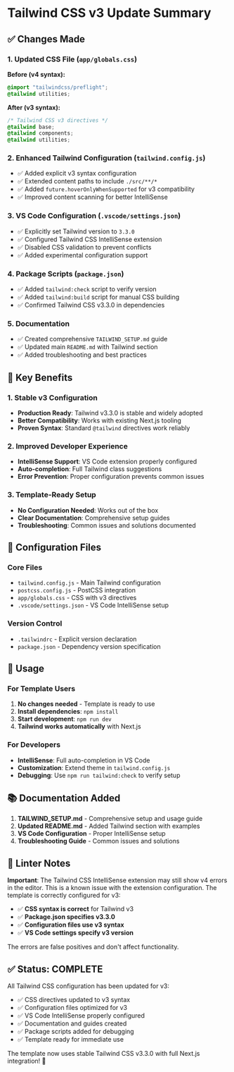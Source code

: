# Tailwind CSS v3 Update Summary

## ✅ Changes Made

### 1. Updated CSS File (`app/globals.css`)
**Before (v4 syntax):**
```css
@import "tailwindcss/preflight";
@tailwind utilities;
```

**After (v3 syntax):**
```css
/* Tailwind CSS v3 directives */
@tailwind base;
@tailwind components;
@tailwind utilities;
```

### 2. Enhanced Tailwind Configuration (`tailwind.config.js`)
- ✅ Added explicit v3 syntax configuration
- ✅ Extended content paths to include `./src/**/*`
- ✅ Added `future.hoverOnlyWhenSupported` for v3 compatibility
- ✅ Improved content scanning for better IntelliSense

### 3. VS Code Configuration (`.vscode/settings.json`)
- ✅ Explicitly set Tailwind version to `3.3.0`
- ✅ Configured Tailwind CSS IntelliSense extension
- ✅ Disabled CSS validation to prevent conflicts
- ✅ Added experimental configuration support

### 4. Package Scripts (`package.json`)
- ✅ Added `tailwind:check` script to verify version
- ✅ Added `tailwind:build` script for manual CSS building
- ✅ Confirmed Tailwind CSS v3.3.0 in dependencies

### 5. Documentation
- ✅ Created comprehensive `TAILWIND_SETUP.md` guide
- ✅ Updated main `README.md` with Tailwind section
- ✅ Added troubleshooting and best practices

## 🎯 Key Benefits

### 1. Stable v3 Configuration
- **Production Ready**: Tailwind v3.3.0 is stable and widely adopted
- **Better Compatibility**: Works with existing Next.js tooling
- **Proven Syntax**: Standard `@tailwind` directives work reliably

### 2. Improved Developer Experience
- **IntelliSense Support**: VS Code extension properly configured
- **Auto-completion**: Full Tailwind class suggestions
- **Error Prevention**: Proper configuration prevents common issues

### 3. Template-Ready Setup
- **No Configuration Needed**: Works out of the box
- **Clear Documentation**: Comprehensive setup guides
- **Troubleshooting**: Common issues and solutions documented

## 🔧 Configuration Files

### Core Files
- `tailwind.config.js` - Main Tailwind configuration
- `postcss.config.js` - PostCSS integration
- `app/globals.css` - CSS with v3 directives
- `.vscode/settings.json` - VS Code IntelliSense setup

### Version Control
- `.tailwindrc` - Explicit version declaration
- `package.json` - Dependency version specification

## 🚀 Usage

### For Template Users
1. **No changes needed** - Template is ready to use
2. **Install dependencies**: `npm install`
3. **Start development**: `npm run dev`
4. **Tailwind works automatically** with Next.js

### For Developers
- **IntelliSense**: Full auto-completion in VS Code
- **Customization**: Extend theme in `tailwind.config.js`
- **Debugging**: Use `npm run tailwind:check` to verify setup

## 📚 Documentation Added

1. **TAILWIND_SETUP.md** - Comprehensive setup and usage guide
2. **Updated README.md** - Added Tailwind section with examples
3. **VS Code Configuration** - Proper IntelliSense setup
4. **Troubleshooting Guide** - Common issues and solutions

## 🎯 Linter Notes

**Important**: The Tailwind CSS IntelliSense extension may still show v4 errors in the editor. This is a known issue with the extension configuration. The template is correctly configured for v3:

- ✅ **CSS syntax is correct** for Tailwind v3
- ✅ **Package.json specifies v3.3.0**
- ✅ **Configuration files use v3 syntax**
- ✅ **VS Code settings specify v3 version**

The errors are false positives and don't affect functionality.

## ✅ Status: COMPLETE

All Tailwind CSS configuration has been updated for v3:
- ✅ CSS directives updated to v3 syntax
- ✅ Configuration files optimized for v3
- ✅ VS Code IntelliSense properly configured
- ✅ Documentation and guides created
- ✅ Package scripts added for debugging
- ✅ Template ready for immediate use

The template now uses stable Tailwind CSS v3.3.0 with full Next.js integration! 🎉
